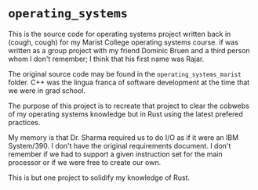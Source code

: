 # `operating_systems`

This is the source code for operating systems project written back in (cough, cough) for my Marist College
operating systems course. if was written as a group project with my friend Dominic Bruen and a third person whom
I don't remember; I think that his first name was Rajar.

The original source code may be found in the `operating_systems_marist` folder. C++ was the lingua
franca of software development at the time that we were in grad school.

The purpose of this project is to recreate that project to clear the cobwebs of my operating systems knowledge but in Rust using the latest prefered practices.

My memory is that Dr. Sharma required us to do I/O as if it were an IBM System/390. I don't have the 
original requirements document. I don't remember if we had to support a given instruction set for the main processor or if we were free to create our own.

This is but one project to solidify my knowledge of Rust.

